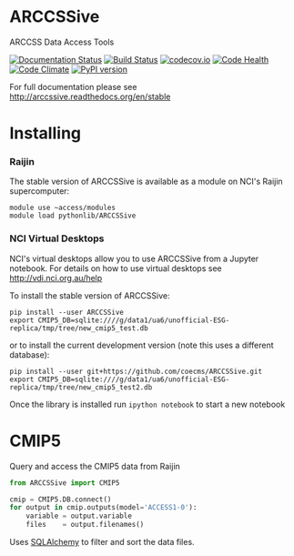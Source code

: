 # ARCCSSive
ARCCSS Data Access Tools

[![Documentation Status](https://readthedocs.org/projects/arccssive/badge/?version=latest)](https://readthedocs.org/projects/arccssive/?badge=latest)
[![Build Status](https://travis-ci.org/coecms/ARCCSSive.svg?branch=master)](https://travis-ci.org/coecms/ARCCSSive)
[![codecov.io](http://codecov.io/github/coecms/ARCCSSive/coverage.svg?branch=master)](http://codecov.io/github/coecms/ARCCSSive?branch=master)
[![Code Health](https://landscape.io/github/coecms/ARCCSSive/master/landscape.svg?style=flat)](https://landscape.io/github/coecms/ARCCSSive/master)
[![Code Climate](https://codeclimate.com/github/coecms/ARCCSSive/badges/gpa.svg)](https://codeclimate.com/github/coecms/ARCCSSive)
[![PyPI version](https://badge.fury.io/py/ARCCSSive.svg)](https://pypi.python.org/pypi/ARCCSSive)

For full documentation please see http://arccssive.readthedocs.org/en/stable

Installing
==========

### Raijin

The stable version of ARCCSSive is available as a module on NCI's Raijin supercomputer:

    module use ~access/modules
    module load pythonlib/ARCCSSive

### NCI Virtual Desktops

NCI's virtual desktops allow you to use ARCCSSive from a Jupyter notebook. For
details on how to use virtual desktops see http://vdi.nci.org.au/help

To install the stable version of ARCCSSive:

    pip install --user ARCCSSive
    export CMIP5_DB=sqlite:////g/data1/ua6/unofficial-ESG-replica/tmp/tree/new_cmip5_test.db

or to install the current development version (note this uses a different
database):

    pip install --user git+https://github.com/coecms/ARCCSSive.git
    export CMIP5_DB=sqlite:////g/data1/ua6/unofficial-ESG-replica/tmp/tree/new_cmip5_test2.db

Once the library is installed run `ipython notebook` to start a new notebook

CMIP5
=====

Query and access the CMIP5 data from Raijin

```python
from ARCCSSive import CMIP5

cmip = CMIP5.DB.connect()
for output in cmip.outputs(model='ACCESS1-0'):
    variable = output.variable
    files    = output.filenames()    
```

Uses
[SQLAlchemy](http://docs.sqlalchemy.org/en/rel_1_0/orm/tutorial.html#querying)
to filter and sort the data files.
